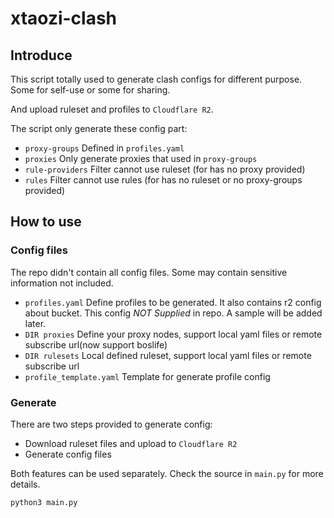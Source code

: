 # xtaozi-clash

## Introduce

This script totally used to generate clash configs for different purpose. Some for self-use or some for sharing.

And upload ruleset and profiles to `Cloudflare R2`.

The script only generate these config part:

* `proxy-groups` Defined in `profiles.yaml`
* `proxies` Only generate proxies that used in `proxy-groups`
* `rule-providers` Filter cannot use ruleset (for has no proxy provided)
* `rules` Filter cannot use rules (for has no ruleset or no proxy-groups provided)

## How to use


### Config files

The repo didn't contain all config files. Some may contain sensitive information not included.

* `profiles.yaml` Define profiles to be generated. It also contains r2 config about bucket. This config *NOT Supplied* in repo. A sample will be added later.
* `DIR proxies` Define your proxy nodes, support local yaml files or remote subscribe url(now support boslife)
* `DIR rulesets` Local defined ruleset, support local yaml files or remote subscribe url
* `profile_template.yaml` Template for generate profile config

### Generate

There are two steps provided to generate config:

* Download ruleset files and upload to `Cloudflare R2`
* Generate config files

Both features can be used separately. Check the source in `main.py` for more details.

```bash
python3 main.py
```